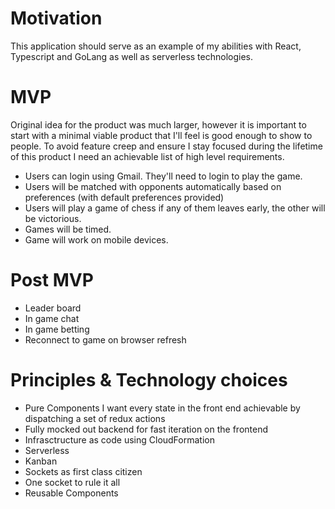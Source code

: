 # Motivation
 This application should serve as an example of my abilities with React, Typescript and GoLang as well as serverless technologies.

# MVP 
Original idea for the product was much larger, however it is important to start with a minimal viable product that I'll feel is good enough to show to people. To avoid feature creep and ensure I stay focused during the lifetime of this product I need an achievable list of high level requirements. 

- Users can login using Gmail. They'll need to login to play the game.
- Users will be matched with opponents automatically based on preferences (with default preferences provided) 
- Users will play a game of chess if any of them leaves early, the other will be victorious.
- Games will be timed. 
- Game will work on mobile devices.

# Post MVP 

- Leader board 
- In game chat 
- In game betting 
- Reconnect to game on browser refresh

# Principles & Technology choices
- Pure Components I want every state in the front end achievable by dispatching a set of redux actions 
- Fully mocked out backend for fast iteration on the frontend 
- Infrasctructure as code using CloudFormation 
- Serverless 
- Kanban 
- Sockets as first class citizen
- One socket to rule it all 
- Reusable Components
